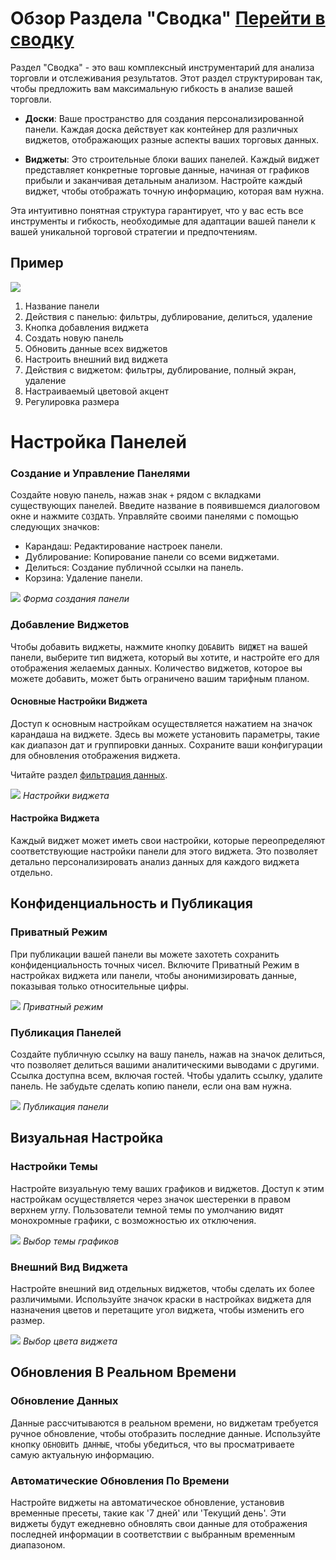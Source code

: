 # Обзор Раздела "Сводка" <a target="_blank" href="https://tradermake.money/app2/account/index" class="btn btn-header">Перейти в сводку</a>

Раздел "Сводка" - это ваш комплексный инструментарий для анализа торговли и
отслеживания результатов. Этот раздел структурирован так, чтобы предложить вам
максимальную гибкость в анализе вашей торговли.

- **Доски**: Ваше пространство для создания персонализированной панели. Каждая
  доска действует как контейнер для различных виджетов, отображающих разные
  аспекты ваших торговых данных.

- **Виджеты**: Это строительные блоки ваших панелей. Каждый виджет представляет
  конкретные торговые данные, начиная от графиков прибыли и заканчивая детальным
  анализом. Настройте каждый виджет, чтобы отображать точную информацию, которая
  вам нужна.

Эта интуитивно понятная структура гарантирует, что у вас есть все инструменты и
гибкость, необходимые для адаптации вашей панели к вашей уникальной торговой
стратегии и предпочтениям.

## Пример

<picture>
    <source srcset="_media/summary/summary-dark.png" media="(prefers-color-scheme: dark)">
    <img src="_media/summary/summary.png">
</picture>

1. Название панели
2. Действия с панелью: фильтры, дублирование, делиться, удаление
3. Кнопка добавления виджета
4. Создать новую панель
5. Обновить данные всех виджетов
6. Настроить внешний вид виджета
7. Действия с виджетом: фильтры, дублирование, полный экран, удаление
8. Настраиваемый цветовой акцент
9. Регулировка размера

# Настройка Панелей

### Создание и Управление Панелями

<!-- panels:start -->
<!-- div:left-panel -->

Создайте новую панель, нажав знак `+` рядом с вкладками существующих панелей.
Введите название в появившемся диалоговом окне и нажмите `СОЗДАТЬ`. Управляйте
своими панелями с помощью следующих значков:

- Карандаш: Редактирование настроек панели.
- Дублирование: Копирование панели со всеми виджетами.
- Делиться: Создание публичной ссылки на панель.
- Корзина: Удаление панели.

<!-- div:right-panel -->

<picture>
    <source srcset="_media/summary/create-dark.png"
    media="(prefers-color-scheme: dark)"> <img
        src="_media/summary/create.png" >
</picture>
<em>Форма создания панели</em>

<!-- panels:end -->

### Добавление Виджетов

Чтобы добавить виджеты, нажмите кнопку `ДОБАВИТЬ ВИДЖЕТ` на вашей панели,
выберите тип виджета, который вы хотите, и настройте его для отображения
желаемых данных. Количество виджетов, которое вы можете добавить, может быть
ограничено вашим тарифным планом.

#### Основные Настройки Виджета

<!-- panels:start -->
<!-- div:left-panel -->

Доступ к основным настройкам осуществляется нажатием на значок карандаша на
виджете. Здесь вы можете установить параметры, такие как диапазон дат и
группировки данных. Сохраните ваши конфигурации для обновления отображения
виджета.

Читайте раздел [фильтрация данных](/ru/filters.md#filtering-in-widgets).

<!-- div:right-panel -->

<picture>
    <source srcset="_media/summary/widget-settings-dark.png"
    media="(prefers-color-scheme: dark)"> <img
        src="_media/summary/widget-settings.png" class="medium-img">
</picture>
<em>Настройки виджета</em>

<!-- panels:end -->

#### Настройка Виджета

Каждый виджет может иметь свои настройки, которые переопределяют соответствующие
настройки панели для этого виджета. Это позволяет детально персонализировать
анализ данных для каждого виджета отдельно.

## Конфиденциальность и Публикация

### Приватный Режим

<!-- panels:start -->
<!-- div:left-panel -->

При публикации вашей панели вы можете захотеть сохранить конфиденциальность
точных чисел. Включите Приватный Режим в настройках виджета или панели, чтобы
анонимизировать данные, показывая только относительные цифры.

<!-- div:right-panel -->

<picture>
    <source srcset="_media/summary/private-dark.png"
    media="(prefers-color-scheme: dark)"> <img
        src="_media/summary/private.png" class="medium-img">
</picture>
<em>Приватный режим</em>

<!-- panels:end -->

### Публикация Панелей

<!-- panels:start -->
<!-- div:left-panel -->

Создайте публичную ссылку на вашу панель, нажав на значок делиться, что
позволяет делиться вашими аналитическими выводами с другими. Ссылка доступна
всем, включая гостей. Чтобы удалить ссылку, удалите панель. Не забудьте сделать
копию панели, если она вам нужна.

<!-- div:right-panel -->

<picture>
    <source srcset="_media/summary/share-dark.png"
    media="(prefers-color-scheme: dark)"> <img
        src="_media/summary/share.png" class="medium-img">
</picture>
<em>Публикация панели</em>

<!-- panels:end -->

## Визуальная Настройка

<!-- panels:start -->
<!-- div:left-panel -->

### Настройки Темы

Настройте визуальную тему ваших графиков и виджетов. Доступ к этим настройкам
осуществляется через значок шестеренки в правом верхнем углу. Пользователи
темной темы по умолчанию видят монохромные графики, с возможностью их
отключения.

<!-- div:right-panel -->

<picture>
    <source srcset="_media/summary/theme-dark.png"
    media="(prefers-color-scheme: dark)"> <img
        src="_media/summary/theme.png" class="medium-img">
</picture>
<em>Выбор темы графиков</em>

<!-- panels:end -->

<!-- panels:start -->
<!-- div:left-panel -->

### Внешний Вид Виджета

Настройте внешний вид отдельных виджетов, чтобы сделать их более различимыми.
Используйте значок краски в настройках виджета для назначения цветов и
перетащите угол виджета, чтобы изменить его размер.

<!-- div:right-panel -->

<picture>
    <source srcset="_media/summary/color-picker-dark.png"
    media="(prefers-color-scheme: dark)"> <img
        src="_media/summary/color-picker.png" class="medium-img">
</picture>
<em>Выбор цвета виджета</em>

<!-- panels:end -->

## Обновления В Реальном Времени

### Обновление Данных

Данные рассчитываются в реальном времени, но виджетам требуется ручное
обновление, чтобы отобразить последние данные. Используйте кнопку
`ОБНОВИТЬ ДАННЫЕ`, чтобы убедиться, что вы просматриваете самую актуальную
информацию.

### Автоматические Обновления По Времени

Настройте виджеты на автоматическое обновление, установив временные пресеты,
такие как '7 дней' или 'Текущий день'. Эти виджеты будут ежедневно обновлять
свои данные для отображения последней информации в соответствии с выбранным
временным диапазоном.
